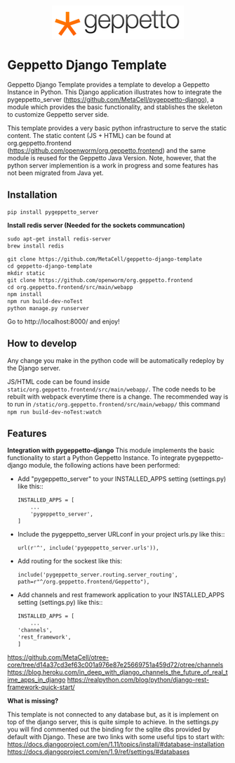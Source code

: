 <p align="center">
  <img src="https://github.com/tarelli/bucket/blob/master/geppetto%20logo.png?raw=true" alt="Geppetto logo"/>
</p>

# Geppetto Django Template
Geppetto Django Template provides a template to develop a Geppetto Instance in Python. This Django application illustrates how to integrate the pygeppetto_server (https://github.com/MetaCell/pygeppetto-django), a module which provides the basic functionality, and stablishes the skeleton to customize Geppetto server side.

This template provides a very basic python infrastructure to serve the static content. The static content (JS + HTML) can be found at org.geppetto.frontend (https://github.com/openworm/org.geppetto.frontend) and the same module is reused for the Geppetto Java Version. Note, however, that the python server implemention is a work in progress and some features has not been migrated from Java yet.

## Installation

```
pip install pygeppetto_server
```
<!-- pip install django
pip install channels
pip install asgi_redis -->

**Install redis server (Needed for the sockets communcation)**
```
sudo apt-get install redis-server
brew install redis
```

```
git clone https://github.com/MetaCell/geppetto-django-template
cd geppetto-django-template
mkdir static
git clone https://github.com/openworm/org.geppetto.frontend
cd org.geppetto.frontend/src/main/webapp
npm install
npm run build-dev-noTest
python manage.py runserver
```

Go to http://localhost:8000/ and enjoy!

## How to develop

Any change you make in the python code will be automatically redeploy by the Django server.

JS/HTML code can be found inside `static/org.geppetto.frontend/src/main/webapp/`. The code needs to be rebuilt with webpack everytime there is a change. The recommended way is to run in `/static/org.geppetto.frontend/src/main/webapp/` this command
`
npm run build-dev-noTest:watch
`

## Features

**Integration with pygeppetto-django**
This module implements the basic functionality to start a Python Geppetto Instance. To integrate pygeppetto-django module, the following actions have been performed:

- Add "pygeppetto_server" to your INSTALLED_APPS setting (settings.py) like this::
    ```
    INSTALLED_APPS = [
        ...
        'pygeppetto_server',
    ]
    ```

- Include the pygeppetto_server URLconf in your project urls.py like this::
    ```
    url(r'^', include('pygeppetto_server.urls')),
    ```
- Add routing for the sockest like this:
    ```
    include('pygeppetto_server.routing.server_routing', path=r"^/org.geppetto.frontend/Geppetto"),
    ```
- Add channels and rest framework application to your INSTALLED_APPS setting (settings.py) like this::
    ```
    INSTALLED_APPS = [
        ...
    'channels',
    'rest_framework',
    ]
    ```




https://github.com/MetaCell/otree-core/tree/d14a37cd3ef63c001a976e87e25669751a459d72/otree/channels
https://blog.heroku.com/in_deep_with_django_channels_the_future_of_real_time_apps_in_django
https://realpython.com/blog/python/django-rest-framework-quick-start/

**What is missing?**

This template is not connected to any database but, as it is implement on top of the django server, this is quite simple to achieve. In the settings.py you will find commented out the binding for the sqlite dbs provided by default with Django. These are two links with some useful tips to start with:
https://docs.djangoproject.com/en/1.11/topics/install/#database-installation
https://docs.djangoproject.com/en/1.9/ref/settings/#databases

